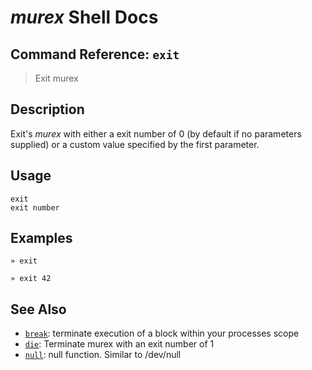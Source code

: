 # _murex_ Shell Docs

## Command Reference: `exit`

> Exit murex

## Description

Exit's _murex_ with either a exit number of 0 (by default if no parameters
supplied) or a custom value specified by the first parameter.

## Usage

    exit
    exit number

## Examples

    » exit
    
    » exit 42

## See Also

* [`break`](../commands/break.md):
  terminate execution of a block within your processes scope
* [`die`](../commands/die.md):
  Terminate murex with an exit number of 1
* [`null`](../commands/devnull.md):
  null function. Similar to /dev/null